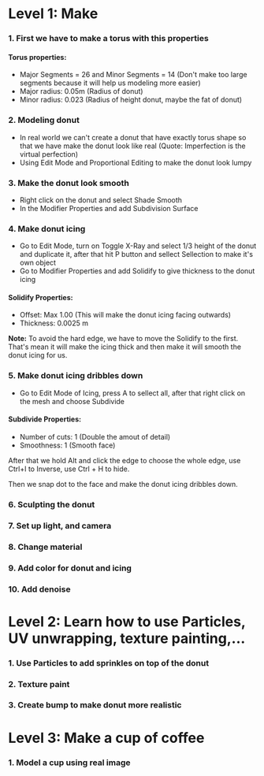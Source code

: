 # Level 1: Make 

### 1. First we have to make a torus with this properties
#### Torus properties:
* Major Segments = 26 and Minor Segments = 14 (Don't make too large segments because it will help us modeling more easier)
* Major radius: 0.05m (Radius of donut)
* Minor radius: 0.023 (Radius of height donut, maybe the fat of donut)

### 2. Modeling donut
* In real world we can't create a donut that have exactly torus shape so that we have make the donut look like real (Quote: Imperfection is the virtual perfection)
* Using Edit Mode and Proportional Editing to make the donut look lumpy

### 3. Make the donut look smooth
* Right click on the donut and select Shade Smooth
* In the Modifier Properties and add Subdivision Surface

### 4. Make donut icing
* Go to Edit Mode, turn on Toggle X-Ray and select 1/3 height of the donut and duplicate it, after that hit P button and sellect Sellection to make it's own object
* Go to Modifier Properties and add Solidify to give thickness to the donut icing
#### Solidify Properties:
* Offset: Max 1.00 (This will make the donut icing facing outwards)
* Thickness: 0.0025 m

__Note:__ To avoid the hard edge, we have to move the Solidify to the first. That's mean it will make the icing thick and then make it will smooth the donut icing for us.

### 5. Make donut icing dribbles down
* Go to Edit Mode of Icing, press A to sellect all, after that right click on the mesh and choose Subdivide
#### Subdivide Properties:
* Number of cuts: 1 (Double the amout of detail)
* Smoothness: 1 (Smooth face)

After that we hold Alt and click the edge to choose the whole edge, use Ctrl+I to Inverse, use Ctrl + H to hide.

Then we snap dot to the face and make the donut icing dribbles down.
### 6. Sculpting the donut
### 7. Set up light, and camera
### 8. Change material
### 9. Add color for donut and icing
### 10. Add denoise

# Level 2: Learn how to use Particles, UV unwrapping, texture painting,...
### 1. Use Particles to add sprinkles on top of the donut
### 2. Texture paint
### 3. Create bump to make donut more realistic

# Level 3: Make a cup of coffee
### 1. Model a cup using real image